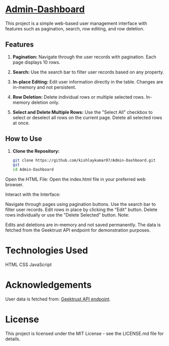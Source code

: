 # [Admin-Dashboard](https://eloquent-tarsier-d80fd0.netlify.app)

This project is a simple web-based user management interface with features such as pagination, search, row editing, and row deletion.

## Features

1. **Pagination:** Navigate through the user records with pagination. Each page displays 10 rows.

2. **Search:** Use the search bar to filter user records based on any property.

3. **In-place Editing:** Edit user information directly in the table. Changes are in-memory and not persistent.

4. **Row Deletion:** Delete individual rows or multiple selected rows. In-memory deletion only.

5. **Select and Delete Multiple Rows:** Use the "Select All" checkbox to select or deselect all rows on the current page. Delete all selected rows at once.

## How to Use

1. **Clone the Repository:**
   ```bash
   git clone https://github.com/kishlaykumar07/Admin-Dashboard.git
   git
   cd Admin-Dashboard


Open the HTML File:
Open the index.html file in your preferred web browser.

Interact with the Interface:

Navigate through pages using pagination buttons.
Use the search bar to filter user records.
Edit rows in place by clicking the "Edit" button.
Delete rows individually or use the "Delete Selected" button.
Note:

Edits and deletions are in-memory and not saved permanently.
The data is fetched from the Geektrust API endpoint for demonstration purposes.

# Technologies Used
HTML
CSS
JavaScript

# Acknowledgements

User data is fetched from: [Geektrust API endpoint](https://geektrust.s3-ap-southeast-1.amazonaws.com/adminui-problem/members.json).

# License
This project is licensed under the MIT License - see the LICENSE.md file for details.   
